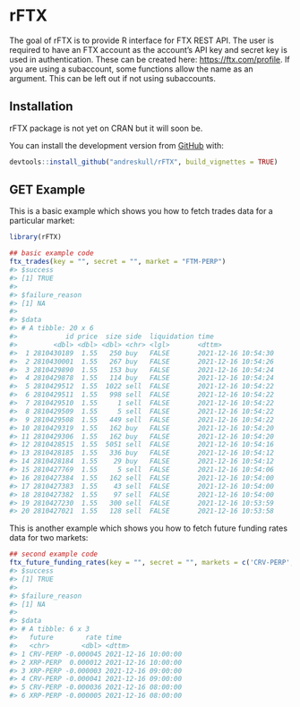 
<!-- README.md is generated from README.Rmd. Please edit that file -->

# rFTX

<!-- badges: start -->
<!-- badges: end -->

The goal of rFTX is to provide R interface for FTX REST API. The user is
required to have an FTX account as the account’s API key and secret key
is used in authentication. These can be created here:
<https://ftx.com/profile>. If you are using a subaccount, some functions
allow the name as an argument. This can be left out if not using
subaccounts.

## Installation

rFTX package is not yet on CRAN but it will soon be.

You can install the development version from
[GitHub](https://github.com/) with:

``` r
devtools::install_github("andreskull/rFTX", build_vignettes = TRUE)

```

## GET Example

This is a basic example which shows you how to fetch trades data for a
particular market:

``` r
library(rFTX)

## basic example code
ftx_trades(key = "", secret = "", market = "FTM-PERP")
#> $success
#> [1] TRUE
#> 
#> $failure_reason
#> [1] NA
#> 
#> $data
#> # A tibble: 20 x 6
#>            id price  size side  liquidation time               
#>         <dbl> <dbl> <dbl> <chr> <lgl>       <dttm>             
#>  1 2810430189  1.55   250 buy   FALSE       2021-12-16 10:54:30
#>  2 2810430001  1.55   267 buy   FALSE       2021-12-16 10:54:26
#>  3 2810429890  1.55   153 buy   FALSE       2021-12-16 10:54:24
#>  4 2810429878  1.55   114 buy   FALSE       2021-12-16 10:54:24
#>  5 2810429512  1.55  1022 sell  FALSE       2021-12-16 10:54:22
#>  6 2810429511  1.55   998 sell  FALSE       2021-12-16 10:54:22
#>  7 2810429510  1.55     1 sell  FALSE       2021-12-16 10:54:22
#>  8 2810429509  1.55     5 sell  FALSE       2021-12-16 10:54:22
#>  9 2810429508  1.55   449 sell  FALSE       2021-12-16 10:54:22
#> 10 2810429319  1.55   162 buy   FALSE       2021-12-16 10:54:20
#> 11 2810429306  1.55   162 buy   FALSE       2021-12-16 10:54:20
#> 12 2810428515  1.55  5051 sell  FALSE       2021-12-16 10:54:16
#> 13 2810428185  1.55   336 buy   FALSE       2021-12-16 10:54:12
#> 14 2810428184  1.55    29 buy   FALSE       2021-12-16 10:54:12
#> 15 2810427769  1.55     5 sell  FALSE       2021-12-16 10:54:06
#> 16 2810427384  1.55   162 sell  FALSE       2021-12-16 10:54:00
#> 17 2810427383  1.55    43 sell  FALSE       2021-12-16 10:54:00
#> 18 2810427382  1.55    97 sell  FALSE       2021-12-16 10:54:00
#> 19 2810427230  1.55   300 sell  FALSE       2021-12-16 10:53:59
#> 20 2810427021  1.55   128 sell  FALSE       2021-12-16 10:53:58
```

This is another example which shows you how to fetch future funding
rates data for two markets:

``` r
## second example code
ftx_future_funding_rates(key = "", secret = "", markets = c('CRV-PERP','XRP-PERP'))
#> $success
#> [1] TRUE
#> 
#> $failure_reason
#> [1] NA
#> 
#> $data
#> # A tibble: 6 x 3
#>   future        rate time               
#>   <chr>        <dbl> <dttm>             
#> 1 CRV-PERP -0.000045 2021-12-16 10:00:00
#> 2 XRP-PERP  0.000012 2021-12-16 10:00:00
#> 3 XRP-PERP -0.000003 2021-12-16 09:00:00
#> 4 CRV-PERP -0.000041 2021-12-16 09:00:00
#> 5 CRV-PERP -0.000036 2021-12-16 08:00:00
#> 6 XRP-PERP -0.000005 2021-12-16 08:00:00
```
